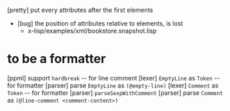 [pretty] put every attributes after the first elements

- [bug] the position of attributes relative to elements, is lost
  - x-lisp/examples/xml/bookstore.snapshot.lisp

# to be a formatter

[ppml] support `hardbreak` -- for line comment
[lexer] `EmptyLine` as `Token` -- for formatter
[parser] parse `EmptyLine` as `(@empty-line)`
[lexer] `Comment` as `Token` -- for formatter
[parser] `parseSexpWithComment`
[parser] parse `Comment` as `(@line-comment <comment-content>)`

